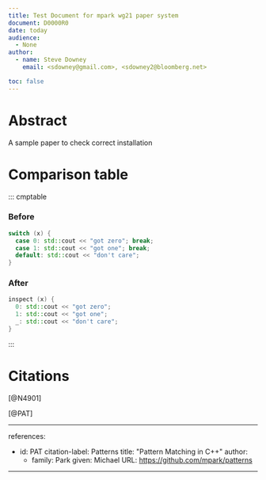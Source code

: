 ```yaml
---
title: Test Document for mpark wg21 paper system
document: D0000R0
date: today
audience:
  - None
author:
  - name: Steve Downey
    email: <sdowney@gmail.com>, <sdowney2@bloomberg.net>

toc: false
---
```


# Abstract
A sample paper to check correct installation

# Comparison table

::: cmptable

### Before
```cpp
switch (x) {
  case 0: std::cout << "got zero"; break;
  case 1: std::cout << "got one"; break;
  default: std::cout << "don't care";
}
```

### After
```cpp
inspect (x) {
  0: std::cout << "got zero";
  1: std::cout << "got one";
  _: std::cout << "don't care";
}
```

:::


# Citations

[@N4901]

[@PAT]



---
references:
  - id: PAT
    citation-label: Patterns
    title: "Pattern Matching in C++"
    author:
      - family: Park
        given: Michael
    URL: https://github.com/mpark/patterns
---
